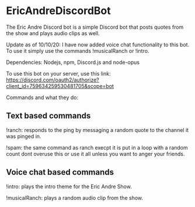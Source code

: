 # EricAndreDiscordBot

The Eric Andre Discord bot is a simple Discord bot that posts quotes from the show and plays audio clips as well.

Update as of 10/10/20:
I have now added voice chat functionality to this bot. To use it simply use the commands 
!musicalRanch or !intro.

Dependencies: Nodejs, npm, Discord.js and node-opus


To use this bot on your server, use this link: 
https://discord.com/oauth2/authorize?client_id=759634259530481705&scope=bot

Commands and what they do:

Text based commands
-----------------------
!ranch: 
responds to the ping by messaging a random quote to the channel it was pinged in.

!spam:
the same command as ranch execpt it is put in a loop with a random count
dont overuse this or use it all unless you want to anger your friends.

Voice chat based commands
-------------------------
!intro:
plays the intro theme for the Eric Andre Show.

!musicalRanch:
plays a random audio clip from the show.

